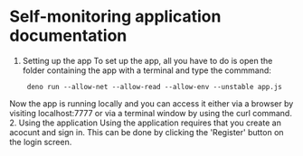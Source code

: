 # Self-monitoring application documentation
1. Setting up the app
To set up the app, all you have to do is open the folder containing the app with a terminal and type the commmand:

        deno run --allow-net --allow-read --allow-env --unstable app.js

Now the app is running locally and you can access it either via a browser by visiting localhost:7777 or via a terminal window by using the curl command. 
2. Using the application
Using the application requires that you create an acocunt and sign in. This can be done by clicking the 'Register' button on the login screen. 

 